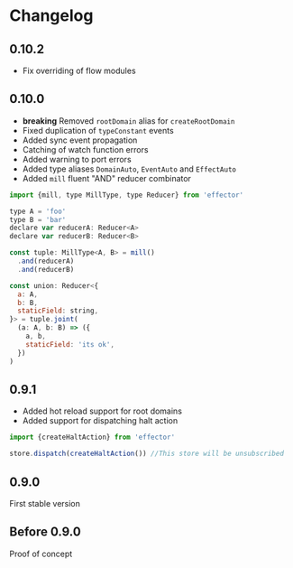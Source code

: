 # Changelog

## 0.10.2
- Fix overriding of flow modules

## 0.10.0
- **breaking** Removed `rootDomain` alias for `createRootDomain`
- Fixed duplication of `typeConstant` events
- Added sync event propagation
- Catching of watch function errors
- Added warning to port errors
- Added type aliases `DomainAuto`, `EventAuto` and `EffectAuto`
- Added `mill` fluent "AND" reducer combinator
```js
import {mill, type MillType, type Reducer} from 'effector'

type A = 'foo'
type B = 'bar'
declare var reducerA: Reducer<A>
declare var reducerB: Reducer<B>

const tuple: MillType<A, B> = mill()
  .and(reducerA)
  .and(reducerB)

const union: Reducer<{
  a: A,
  b: B,
  staticField: string,
}> = tuple.joint(
  (a: A, b: B) => ({
    a, b,
    staticField: 'its ok',
  })
)

```

## 0.9.1

- Added hot reload support for root domains
- Added support for dispatching halt action
```js
import {createHaltAction} from 'effector'

store.dispatch(createHaltAction()) //This store will be unsubscribed
```

## 0.9.0

First stable version

## Before 0.9.0

Proof of concept

